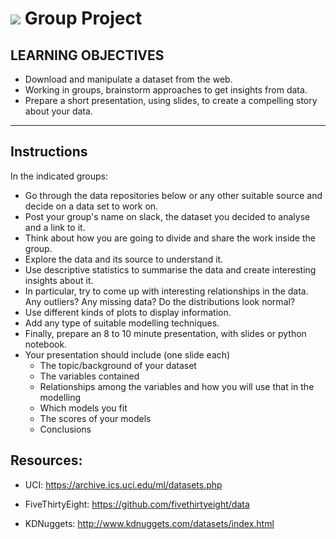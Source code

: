 # ![](https://ga-dash.s3.amazonaws.com/production/assets/logo-9f88ae6c9c3871690e33280fcf557f33.png) Group Project



## LEARNING OBJECTIVES

- Download and manipulate a dataset from the web.
- Working in groups, brainstorm approaches to get insights from data.
- Prepare a short presentation, using slides, to create a compelling story about your data.

---

## Instructions

In the indicated groups:
- Go through the data repositories below or any other suitable source and decide on a data set to work on.
- Post your group's name on slack, the dataset you decided to analyse and a link to it.
- Think about how you are going to divide and share the work inside the group.
- Explore the data and its source to understand it.
- Use descriptive statistics to summarise the data and create interesting insights about it.
- In particular, try to come up with interesting relationships in the data. Any outliers? Any missing data? Do the distributions look normal?
- Use different kinds of plots to display information.
- Add any type of suitable modelling techniques.
- Finally, prepare an 8 to 10 minute presentation, with slides or python notebook.
- Your presentation should include (one slide each)
  - The topic/background of your dataset
  - The variables contained
  - Relationships among the variables and how you will use that in the modelling
  - Which models you fit
  - The scores of your models
  - Conclusions

## Resources:

- UCI: https://archive.ics.uci.edu/ml/datasets.php

- FiveThirtyEight: https://github.com/fivethirtyeight/data

- KDNuggets: http://www.kdnuggets.com/datasets/index.html
